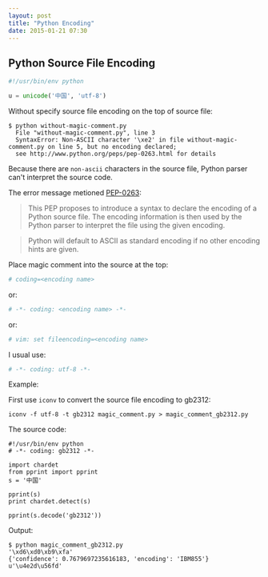 ```yaml
---
layout: post
title: "Python Encoding"
date: 2015-01-21 07:30
---
```


## Python Source File Encoding ##

```python
#!/usr/bin/env python

u = unicode('中国', 'utf-8')
```

Without specify source file encoding on the top of source file:

	$ python without-magic-comment.py
	  File "without-magic-comment.py", line 3
	  SyntaxError: Non-ASCII character '\xe2' in file without-magic-comment.py on line 5, but no encoding declared;
	  see http://www.python.org/peps/pep-0263.html for details

Because there are `non-ascii` characters in the source file, Python parser can't interpret the source code.

The error message metioned [PEP-0263](https://www.python.org/dev/peps/pep-0263/):

> This PEP proposes to introduce a syntax to declare the encoding of a Python source file. The encoding information     is then used by the Python parser to interpret the file using the given encoding.

<!-- -->

> Python will default to ASCII as standard encoding if no other encoding hints are given.

Place magic comment into the source at the top:

```python
# coding=<encoding name>
```

or:

```python
# -*- coding: <encoding name> -*-
```

or:

```python
# vim: set fileencoding=<encoding name>
```

I usual use:

```python
# -*- coding: utf-8 -*-
```

Example:

First use `iconv` to convert the source file encoding to gb2312:

	iconv -f utf-8 -t gb2312 magic_comment.py > magic_comment_gb2312.py

The source code:

	#!/usr/bin/env python
	# -*- coding: gb2312 -*-

	import chardet
	from pprint import pprint
	s = '中国'

	pprint(s)
	print chardet.detect(s)

	pprint(s.decode('gb2312'))

Output:

	$ python magic_comment_gb2312.py
	'\xd6\xd0\xb9\xfa'
	{'confidence': 0.7679697235616183, 'encoding': 'IBM855'}
	u'\u4e2d\u56fd'

